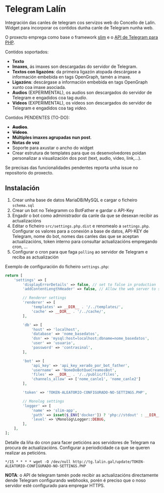 # Telegram Lalín

Integración das canles de telegram cos servizos web do Concello de Lalín. Widget para incorporar os contidos dunha canle de Telegram nunha web. 

O proxecto emprega como base o framework [slim](https://www.slimframework.com/) e o [API de Telegram para PHP](https://github.com/php-telegram-bot/core).

Contidos soportados: 

* __Texto__
* __Imaxes__, ás imaxes son descargadas do servidor de Telegram.
* __Textos con ligazóns__: da primeira ligazón atopada descárgase a información embebida en tags OpenGraph, tamén a imaxe.
* __Ligazóns__: descárgase a información embebida en tags OpenGraph xunto coa imaxe asociada.
* __Audios__ (EXPERIMENTAL), os audios son descargados do servidor de Telegram e engadidos coa tag _audio_.
* __Vídeos__ (EXPERIMENTAL), os vídeos son descargados do servidor de Telegram e engadidos coa tag _video_. 


Contidos PENDENTES (TO-DO):

* ~~__Audios__~~.
* ~~__Vídeos__~~.
* __Múltiples imaxes agrupadas nun post__.
* __Notas de voz__
* Soporte para axustar o ancho do widget
* Crear estrutura de templates para que os desenvolvedores poidan personalizar a visualización dos post (text, audio, video, link,...).

Se precisas das funcionalidades pendentes reporta unha issue no repositorio do proxecto.


## Instalación

1. Crear unha base de datos MariaDB/MySQL e cargar o ficheiro `schema.sql`
2. Crear un bot no Telegramm co BotFather e gardar o API-Key
3. Engadir o bot como administrador da canle da que se desexan recibir as actualizacións
4. Editar o ficheiro `src/settings.php.dist` e renomealo a `settings.php`. Configurar os valores para a conexión a base de datos, API-KEY de Telegram, nome do bot, nomes das canles das que se aceptan actualizacións, token interno para consultar actualizacións empregando cron, ...
5. Configurar o cron para que faga `polling` ao servidor de Telegram e reciba as actualización

Exemplo de configuración do ficheiro `settings.php`:

```php
return [
    'settings' => [
        'displayErrorDetails' => false, // set to false in production
        'addContentLengthHeader' => false, // Allow the web server to send the content-length header

        // Renderer settings
        'renderer' => [
            'templates' => __DIR__ . '/../templates/',
            'cache' => __DIR__ . '/../cache/',
        ],

        'db' => [
            'host' => 'localhost',
            'database' => 'nome_basedatos',
            'dsn' => 'mysql:host=localhost;dbname=nome_basedatos',
            'user' => 'usuario',
            'password' => 'contrasinal',
        ],

        'bot' => [
            'api_key' => 'api_key_xerado_por_bot_father',
            'username' => 'NomeDoBotQueCreamosBot',
            'files' => __DIR__ . '/../public/files',
            'channels_allow' => ['nome_canle1', 'nome_canle2']
        ],

        'token' => 'TOKEN-ALEATORIO-CONFIGURADO-NO-SETTINGS.PHP',

        // Monolog settings
        'logger' => [
            'name' => 'slim-app',
            'path' => isset($_ENV['docker']) ? 'php://stdout' : __DIR__ . '/../logs/app.log',
            'level' => \Monolog\Logger::DEBUG,
        ],
    ],
];

```

Detalle da liña do cron para facer peticións aos servidores de Telegram na procura de actualizacións. Configurar a periodicidade ca que se queren realizar as peticións. 

```
*/15 * * * * wget -O /dev/null http://tg.lalin.gal/update/TOKEN-ALEATORIO-CONFIGURADO-NO-SETTINGS.PHP
```

__NOTA__: o API de telegram tamén pode recibir as actualizacións directamente dende Telegram configurando webhooks, porén é preciso que o noso servidor esté configurado para empregar HTTPS. 